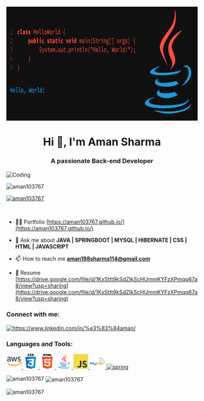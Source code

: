 <p align="center">
<img  align="center" width=100% height=300 src="https://github.com/Aman103767/imgStored/blob/main/Screenshot%202022-08-17%20at%201.05.15%20PM.png?raw=true">
</p>
<h1 align="center">Hi 👋, I'm Aman Sharma</h1>
<h3 align="center">A passionate Back-end Developer</h3>
<img align="center" alt="Coding" width= "400" src= "https://cdn.dribbble.com/users/1162077/screenshots/3848914/programmer.gif">


<p align="left"> <img src="https://komarev.com/ghpvc/?username=aman103767&label=Profile%20views&color=0e75b6&style=flat" alt="aman103767" /> </p>

<p align="left"> <a href="https://github.com/ryo-ma/github-profile-trophy"><img src="https://github-profile-trophy.vercel.app/?username=aman103767" alt="aman103767" /></a> </p>

<p align="left"> <a href="https://twitter.com/" target="blank"><img src="https://img.shields.io/twitter/follow/?logo=twitter&style=for-the-badge" alt="" /></a> </p>

- 👨‍💻 Portfolio [https://aman103767.github.io/](https://aman103767.github.io/)

- 💬 Ask me about **JAVA | SPRINGBOOT | MYSQL | HIBERNATE | CSS | HTML | JAVASCRIPT**

- 📫 How to reach me **aman198sharma114@gmail.com**

- 📄 Resume [https://drive.google.com/file/d/1KxSttt9kSdZIkScHUmmKYFzXPmqq67a8/view?usp=sharing](https://drive.google.com/file/d/1KxSttt9kSdZIkScHUmmKYFzXPmqq67a8/view?usp=sharing)

<h3 align="left">Connect with me:</h3>
<p align="left">
<a href="https://www.linkedin.com/in/%E3%83%84aman/" target="blank"><img align="center" src="https://raw.githubusercontent.com/rahuldkjain/github-profile-readme-generator/master/src/images/icons/Social/linked-in-alt.svg" alt="https://www.linkedin.com/in/%e3%83%84aman/" height="30" width="40" /></a>
</p>

<h3 align="left">Languages and Tools:</h3>
<p align="left"> <a href="https://aws.amazon.com" target="_blank" rel="noreferrer"> <img src="https://raw.githubusercontent.com/devicons/devicon/master/icons/amazonwebservices/amazonwebservices-original-wordmark.svg" alt="aws" width="40" height="40"/> </a> <a href="https://www.w3schools.com/css/" target="_blank" rel="noreferrer"> <img src="https://raw.githubusercontent.com/devicons/devicon/master/icons/css3/css3-original-wordmark.svg" alt="css3" width="40" height="40"/> </a> <a href="https://www.w3.org/html/" target="_blank" rel="noreferrer"> <img src="https://raw.githubusercontent.com/devicons/devicon/master/icons/html5/html5-original-wordmark.svg" alt="html5" width="40" height="40"/> </a> <a href="https://www.java.com" target="_blank" rel="noreferrer"> <img src="https://raw.githubusercontent.com/devicons/devicon/master/icons/java/java-original.svg" alt="java" width="40" height="40"/> </a> <a href="https://developer.mozilla.org/en-US/docs/Web/JavaScript" target="_blank" rel="noreferrer"> <img src="https://raw.githubusercontent.com/devicons/devicon/master/icons/javascript/javascript-original.svg" alt="javascript" width="40" height="40"/> </a> <a href="https://www.mysql.com/" target="_blank" rel="noreferrer"> <img src="https://raw.githubusercontent.com/devicons/devicon/master/icons/mysql/mysql-original-wordmark.svg" alt="mysql" width="40" height="40"/> </a> <a href="https://spring.io/" target="_blank" rel="noreferrer"> <img src="https://www.vectorlogo.zone/logos/springio/springio-icon.svg" alt="spring" width="40" height="40"/> </a> </p>

<p><img align="left" src="https://github-readme-stats.vercel.app/api/top-langs?username=Aman103767&show_icons=true&locale=en&layout=compact" alt="aman103767" /></p>

<p>&nbsp;<img align="center" src="https://github-readme-stats.vercel.app/api?username=Aman103767&show_icons=true&locale=en" alt="aman103767" /></p>

<p><img align="center" src="https://github-readme-streak-stats.herokuapp.com/?user=Aman103767&" alt="aman103767" /></p>
<!--
**Aman103767/Aman103767** is a ✨ _special_ ✨ repository because its `README.md` (this file) appears on your GitHub profile.

Here are some ideas to get you started:

- 🔭 I’m currently working on ...
- 🌱 I’m currently learning ...
- 👯 I’m looking to collaborate on   ...
- 🤔 I’m looking for help  with  . ..
- 📫 How to reach me:      .  ..
- 😄 Pronouns:                ...
- ⚡ Fun fact:         ...
-->
